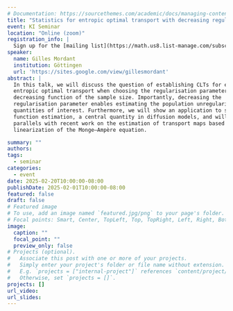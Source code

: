 ```yaml
---
# Documentation: https://sourcethemes.com/academic/docs/managing-content/
title: "Statistics for entropic optimal transport with decreasing regularisation"
event: KI Seminar
location: "Online (zoom)"
registration_info: |
  Sign up for the [mailing list](https://math.us8.list-manage.com/subscribe/post?u=c9cc3beec9fa57d7299ac161c&id=845fe9abdc) to receive the connection details
speaker:
  name: Gilles Mordant
  institution: Göttingen
  url: 'https://sites.google.com/view/gillesmordant'
abstract: |
  In this talk, we will discuss the question of establishing CLTs for empirical
  entropic optimal transport when choosing the regularisation parameter as a
  decreasing function of the sample size. Importantly, decreasing the
  regularisation parameter enables estimating the population unregularized
  quantities of interest. Furthermore, we will show an application to score
  function estimation, a central quantity in diffusion models, and will discuss
  parallels with recent work on the estimation of transport maps based on the
  linearization of the Monge—Ampère equation.

summary: ""
authors: 
tags:
  - seminar
categories:
  - event
date: 2025-02-20T10:00:00-08:00
publishDate: 2025-02-01T10:00:00-08:00
featured: false
draft: false
# Featured image
# To use, add an image named `featured.jpg/png` to your page's folder.
# Focal points: Smart, Center, TopLeft, Top, TopRight, Left, Right, BottomLeft, Bottom, BottomRight.
image:
  caption: ""
  focal_point: ""
  preview_only: false
# Projects (optional).
#   Associate this post with one or more of your projects.
#   Simply enter your project's folder or file name without extension.
#   E.g. `projects = ["internal-project"]` references `content/project/deep-learning/index.md`.
#   Otherwise, set `projects = []`.
projects: []
url_video:
url_slides:
---
```

